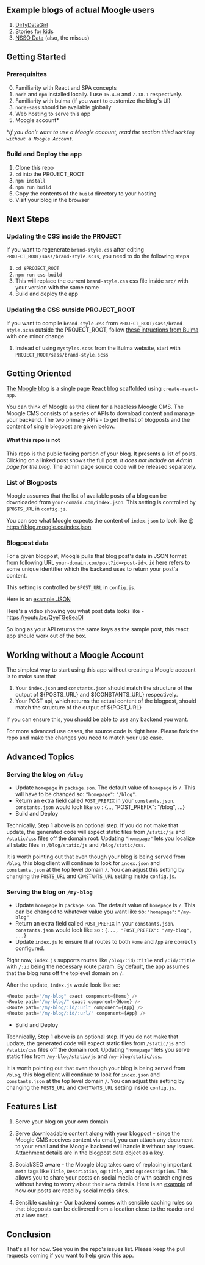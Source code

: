 ## Example blogs of actual Moogle users

1. [DirtyDataGirl](https://dirtydatagirl.moogle.cc)
2. [Stories for kids](https://tata-tales.moogle.cc)
3. [NSSO Data](https://sandhyakrishnan.xyz) (also, the missus)

## Getting Started

### Prerequisites 

0. Familiarity with React and SPA concepts
1. `node` and `npm` installed locally. I use `16.4.0` and `7.18.1` respectively.
2. Familiarity with bulma (if you want to customize the blog's UI)
3. `node-sass` should be available globally
4. Web hosting to serve this app
5. Moogle account*

\**If you don't want to use a Moogle account, read the section titled `Working without a Moogle Account`.*

### Build and Deploy the app

1. Clone this repo
2. `cd` into the PROJECT_ROOT
3. `npm install`
3. `npm run build`
4. Copy the contents of the `build` directory to your hosting
5. Visit your blog in the browser

## Next Steps

### Updating the CSS inside the PROJECT

If you want to regenerate `brand-style.css` after editing `PROJECT_ROOT/sass/brand-style.scss`, you need to do the following steps

1. `cd $PROJECT_ROOT`
2. `npm run css-build`
3. This will replace the current `brand-style.css` css file inside `src/` with your version with the same name
4. Build and deploy the app

### Updating the CSS outside PROJECT_ROOT

If you want to compile `brand-style.css` from `PROJECT_ROOT/sass/brand-style.scss` outside the PROJECT_ROOT, follow [these intructions from Bulma](https://bulma.io/documentation/customize/with-node-sass/) with one minor change

1. Instead of using `mystyles.scss` from the Bulma website, start with `PROJECT_ROOT/sass/brand-style.scss` 

## Getting Oriented

[The Moogle blog](https://moogle.cc/blog/) is a single page React blog scaffolded using `create-react-app`. 

You can think of Moogle as the client for a headless Moogle CMS. The Moogle CMS consists of a series of APIs to download content and manage your backend. The two primary APIs - to get the list of blogposts and the content of single blogpost are given below.

#### What this repo is not

This repo is the public facing portion of your blog. It presents a list of posts. Clicking on a linked post shows the full post. *It does not include an Admin page for the blog*. The admin page source code will be released separately.

### List of Blogposts

Moogle assumes that the list of available posts of a blog can be downloaded from `your-domain.com/index.json`. This setting is controlled by `$POSTS_URL` in `config.js`.

You can see what Moogle expects the content of `index.json` to look like @ https://blog.moogle.cc/index.json

### Blogpost data

For a given blogpost, Moogle pulls that blog post's data in JSON format from following URL `your-domain.com/post?id=<post-id>`. `id` here refers to some unique identifier which the backend uses to return your post'a content. 

This setting is controlled by `$POST_URL` in `config.js`.

Here is an [example JSON](https://blog.moogle.cc/post?domain=https://blog.moogle.cc&id=blogposts/1v6ouqlfo3mhn1mopg56ubbt2nqb2lvf6ri7ci01)


Here's a video showing you what post data looks like - https://youtu.be/QyeTGe8eaDI

So long as your API returns the same keys as the sample post, this react app should work out of the box.

## Working without a Moogle Account

The simplest way to start using this app without creating a Moogle account is to make sure that

1. Your `index.json` and `constants.json` should match the structure of the output of ${POSTS_URL} and ${CONSTANTS_URL} respectively.
2. Your POST api, which returns the actual content of the blogpost, should match the structure of the output of ${POST_URL}

If you can ensure this, you should be able to use any backend you want.

For more advanced use cases, the source code is right here. Please fork the repo and make the changes you need to match your use case.

## Advanced Topics

### Serving the blog on `/blog`

* Update `homepage` in `package.son`. The default value of `homepage` is `/`. This will have to be changed so: `"homepage"`: `"/blog"`. 
* Return an extra field called `POST_PREFIX` in your `constants.json`. `constants.json` would look like so : {..., "POST_PREFIX": "/blog", ...}
* Build and Deploy

Technically, Step 1 above is an optional step. If you do not make that update, the generated code will expect static files from `/static/js` and `/static/css` files off the domain root. Updating `"homepage"` lets you localize all static files in `/blog/static/js` and `/blog/static/css`.

It is worth pointing out that even though your blog is being served from `/blog`, this blog client will continue to look for `index.json` and `constants.json` at the top level domain `/`. You can adjust this setting by changing the `POSTS_URL` and `CONSTANTS_URL` setting inside `config.js`.

### Serving the blog on `/my-blog`

* Update `homepage` in `package.son`. The default value of `homepage` is `/`. This can be changed to whatever value you want like so: `"homepage"`: `"/my-blog"`
* Return an extra field called `POST_PREFIX` in your `constants.json`. `constants.json` would look like so : `{..., "POST_PREFIX": "/my-blog", ...}`
* Update `index.js` to ensure that routes to both `Home` and `App` are correctly configured. 

Right now, `index.js` supports routes like `/blog/:id/:title` and `/:id/:title` with `/:id` being the necessary route param. By default, the app assumes that the blog runs off the toplevel domain on `/`.

After the update, `index.js` would look like so:

```javascript
<Route path="/my-blog" exact component={Home} />
<Route path="/my-blog/" exact component={Home} />
<Route path="/my-blog/:id/:url" component={App} />
<Route path="/my-blog/:id/:url/" component={App} />

```
* Build and Deploy

Technically, Step 1 above is an optional step. If you do not make that update, the generated code will expect static files from `/static/js` and `/static/css` files off the domain root. Updating `"homepage"` lets you serve static files from `/my-blog/static/js` and `/my-blog/static/css`.

It is worth pointing out that even though your blog is being served from `/blog`, this blog client will continue to look for `index.json` and `constants.json` at the top level domain `/`. You can adjust this setting by changing the `POSTS_URL` and `CONSTANTS_URL` setting inside `config.js`.


## Features List

1. Serve your blog on your own domain

2. Serve downloadable content along with your blogpost - since the Moogle CMS receives content via email, you can attach any document to your email and the Moogle backend will handle it without any issues. Attachment details are in the blogpost data object as a key.

3. Social/SEO aware - the Moogle blog takes care of replacing important `meta` tags like `Title`, `Description`, `og:title`, and `og:description`. This allows you to share your posts on social media or with search engines without having to worry about their `meta` details. Here is an [example](https://www.heymeta.com/url/dirtydatagirl.moogle.cc/rf7put/i-might-have-gone-a-little-bit-overboard) of how our posts are read by social media sites.

4. Sensible caching - Our backend comes with sensible caching rules so that blogposts can be delivered from a location close to the reader and at a low cost. 

## Conclusion

That's all for now. See you in the repo's issues list. Please keep the pull requests coming if you want to help grow this app.